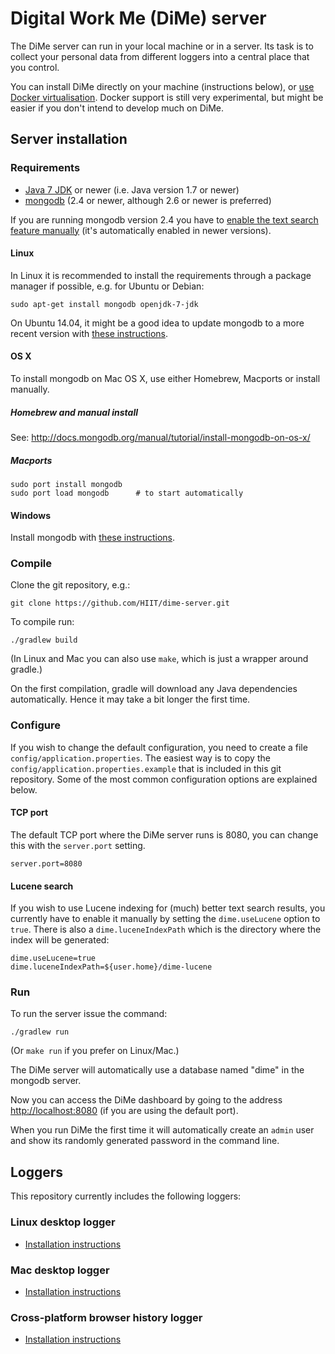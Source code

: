 # Digital Work Me (DiMe) server

The DiMe server can run in your local machine or in a server. Its task
is to collect your personal data from different loggers into a central
place that you control.

You can install DiMe directly on your machine (instructions below), or
[use Docker virtualisation](https://github.com/HIIT/dime-server/wiki/Docker).
Docker support is still very experimental, but might be easier if you
don't intend to develop much on DiMe.

## Server installation

### Requirements

- [Java 7 JDK][4] or newer (i.e. Java version 1.7 or newer)
- [mongodb][2] (2.4 or newer, although 2.6 or newer is preferred)

If you are running mongodb version 2.4 you have to
[enable the text search feature manually][1] (it's automatically
enabled in newer versions).

#### Linux

In Linux it is recommended to install the requirements through a
package manager if possible, e.g. for Ubuntu or Debian:

    sudo apt-get install mongodb openjdk-7-jdk

On Ubuntu 14.04, it might be a good idea to update mongodb to a 
more recent version with [these instructions][8].

#### OS X

To install mongodb on Mac OS X, use either Homebrew, Macports or
install manually.

##### Homebrew and manual install

See: <http://docs.mongodb.org/manual/tutorial/install-mongodb-on-os-x/>

##### Macports
    
    sudo port install mongodb
    sudo port load mongodb      # to start automatically

#### Windows

Install mongodb with [these instructions][9].

### Compile

Clone the git repository, e.g.:

    git clone https://github.com/HIIT/dime-server.git

To compile run:

    ./gradlew build

(In Linux and Mac you can also use `make`, which is just a wrapper
around gradle.)

On the first compilation, gradle will download any Java dependencies
automatically. Hence it may take a bit longer the first time.

### Configure

If you wish to change the default configuration, you need to create a
file `config/application.properties`. The easiest way is to copy the
`config/application.properties.example` that is included in this git
repository. Some of the most common configuration options are
explained below.

#### TCP port

The default TCP port where the DiMe server runs is 8080, you can
change this with the `server.port` setting.

    server.port=8080

#### Lucene search

If you wish to use Lucene indexing for (much) better text search
results, you currently have to enable it manually by setting the
`dime.useLucene` option to `true`. There is also a
`dime.luceneIndexPath` which is the directory where the index will be
generated:

    dime.useLucene=true
    dime.luceneIndexPath=${user.home}/dime-lucene

### Run

To run the server issue the command:

    ./gradlew run

(Or `make run` if you prefer on Linux/Mac.)

The DiMe server will automatically use a database named "dime" in the
mongodb server.

Now you can access the DiMe dashboard by going to the address
<http://localhost:8080> (if you are using the default port).

When you run DiMe the first time it will automatically create an
`admin` user and show its randomly generated password in the command
line.

## Loggers

This repository currently includes the following loggers:

### Linux desktop logger

- [Installation instructions][3]

### Mac desktop logger

- [Installation instructions][5]

### Cross-platform browser history logger

- [Installation instructions][10]


[1]: http://docs.mongodb.org/v2.4/tutorial/enable-text-search/
[2]: http://www.mongodb.org/
[3]: https://github.com/HIIT/dime-server/wiki/Linux-desktop
[4]: http://www.oracle.com/technetwork/java/javase/downloads/index.html
[5]: https://github.com/HIIT/dime-server/wiki/Mac-desktop
[6]: http://brew.sh/
[7]: https://www.macports.org/
[8]: http://docs.mongodb.org/manual/tutorial/install-mongodb-on-ubuntu/
[9]: http://docs.mongodb.org/manual/tutorial/install-mongodb-on-windows/
[10]: https://github.com/HIIT/dime-server/wiki/Browser-logger
